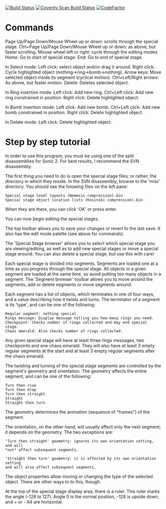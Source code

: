 [![Build Status](https://travis-ci.org/flamewing/s2ssedit.svg?branch=master)](https://travis-ci.org/flamewing/s2ssedit)
[![Coverity Scan Build Status](https://scan.coverity.com/projects/13714/badge.svg)](https://scan.coverity.com/projects/13714)
[![CodeFactor](https://www.codefactor.io/repository/github/flamewing/s2ssedit/badge)](https://www.codefactor.io/repository/github/flamewing/s2ssedit)

Commands
========
Page Up/Page Down/Mouse Wheel up or down: scrolls through the special stage.
Ctrl+Page Up/Page Down/Mouse Wheel up or down: as above, but faster scrolling.
Mouse wheel left or right: cycle through the editing modes.
Home: Go to start of special stage.
End: Go to end of special stage.

In Select mode:
	Left click: select object and/or drag it around.
	Right click: Cycle highlighted object (nothing->ring->bomb->nothing).
	Arrow keys: Move selected object inside its segment (cyclical motion).
	Ctrl+Left/Right arrows: As above, but faster motion.
	Delete: Deletes selected object.
	
In Ring insertion mode:
	Left click: Add new ring.
	Ctrl+Left click: Add new ring constrained in position.
	Right click: Delete highlighted object.

In Bomb insertion mode:
	Left click: Add new bomb.
	Ctrl+Left click: Add new bomb constrained in position.
	Right click: Delete highlighted object.

In Delete mode:
	Left click: Delete highlighted object.


Step by step tutorial
=====================

In order to use this program, you must be using one of the split disassemblies
for Sonic 2. For best results, I recommend the SVN disassembly.

The first thing you need to do is open the special stage files; or rather, the
directory in which they reside. In the SVN disassembly, browse to the 'misc'
directory. You should see the folowing files on the left pane:

	Special stage level layouts (Nemesis compression).bin
	Special stage object location lists (Kosinski compression).bin

When they are there, you can click 'OK' or press enter.

You can now begin editing the special stages.

The top toolbar allows you to save your changes or revert to the last save. It
also has the edit mode palette (see above for commands).

The 'Special Stage browser' allows you to select which special stage you are
viewing/editing, as well as to add new special stages or move a special stage
around. You can also delete a special stage, but use this with care!

Each special stage is divided into segments. Segments are loaded one at a time
as you progress through the special stage. All objects in a given segment are
loaded at the same time, so avoid putting too many objects in a segment.
The 'Segment browser' toolbar allows you to move around the segments, add or
delete segments or move segments around.

Each segment has a list of objects, which terminates in one of four ways, and a
value describing how it twists and turns. The terminator of a segment is its
'type', and can be one of the following:

	Regular segment: nothing special.
	Rings message: Display message telling you how many rings you need.
	Checkpoint: Checks number of rings collected and may end special stage.
	Chaos emerald: Also checks number of rings collected.
	
Any given special stage will have at least three rings messages, two checkpoints
and one chaos emerald. They will also have at least 3 empty regular segments
at the start and at least 3 empty regular segments after the chaos emerald.

The twisting and turning of the special stage segments are controlled by the
segment's geometry and orientation. The geometry affects the entire segment, and
can be one of the following:

	Turn then rise
	Turn then drop
	Turn then straight
	Straight
	Straight then turn

The geometry determines the animation (sequence of "frames") of the segment.

The orientation, on the other hand, will usually affect only the next segment;
it depends on the geometry. The two exceptions are:

	'Turn then straight' geometry: ignores its own orientation setting, and will
	*not* affect subsequent segments.

	'Straight then turn' geometry: it is affected by its own orientation setting
	and will also affect subsequent segments.

The object properties allow moving or changing the type of the selected object.
There are other ways to to this, though.

At the top of the special stage display area, there is a ruler. This ruler marks
the angle (-128 to 127). Angle 0 is the normal position, -128 is upside down,
and + or - 64 are horizontal.
